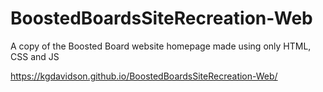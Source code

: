 # BoostedBoardsSiteRecreation-Web

A copy of the Boosted Board website homepage made using only HTML, CSS and JS

https://kgdavidson.github.io/BoostedBoardsSiteRecreation-Web/
